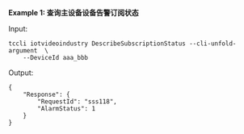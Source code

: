 **Example 1: 查询主设备设备告警订阅状态**



Input: 

```
tccli iotvideoindustry DescribeSubscriptionStatus --cli-unfold-argument  \
    --DeviceId aaa_bbb
```

Output: 
```
{
    "Response": {
        "RequestId": "sss118",
        "AlarmStatus": 1
    }
}
```

